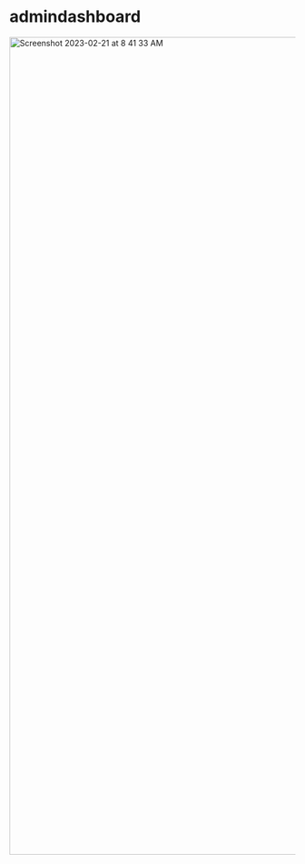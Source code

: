 # admindashboard
<img width="1440" alt="Screenshot 2023-02-21 at 8 41 33 AM" src="https://user-images.githubusercontent.com/79121097/220406802-11411d49-ab70-46f3-97c4-9ccffdf0529d.png">
